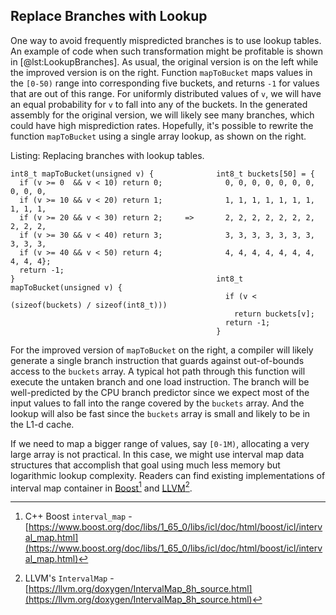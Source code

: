 

## Replace Branches with Lookup

One way to avoid frequently mispredicted branches is to use lookup tables. An example of code when such transformation might be profitable is shown in [@lst:LookupBranches]. As usual, the original version is on the left while the improved version is on the right. Function `mapToBucket` maps values in the `[0-50)` range into corresponding five buckets, and returns `-1` for values that are out of this range. For uniformly distributed values of `v`, we will have an equal probability for `v` to fall into any of the buckets. In the generated assembly for the original version, we will likely see many branches, which could have high misprediction rates. Hopefully, it's possible to rewrite the function `mapToBucket` using a single array lookup, as shown on the right.

Listing: Replacing branches with lookup tables.

~~~~ {#lst:LookupBranches .cpp}
int8_t mapToBucket(unsigned v) {              int8_t buckets[50] = {
  if (v >= 0  && v < 10) return 0;              0, 0, 0, 0, 0, 0, 0, 0, 0, 0,
  if (v >= 10 && v < 20) return 1;              1, 1, 1, 1, 1, 1, 1, 1, 1, 1,
  if (v >= 20 && v < 30) return 2;     =>       2, 2, 2, 2, 2, 2, 2, 2, 2, 2,
  if (v >= 30 && v < 40) return 3;              3, 3, 3, 3, 3, 3, 3, 3, 3, 3,
  if (v >= 40 && v < 50) return 4;              4, 4, 4, 4, 4, 4, 4, 4, 4, 4};
  return -1;
}                                             int8_t mapToBucket(unsigned v) {
                                                if (v < (sizeof(buckets) / sizeof(int8_t)))
                                                  return buckets[v];
                                                return -1;
                                              }
~~~~~~~~~~~~~~~~~~~~~~~~~~~~~~~~~~~~~~~~~~~~~~~~~

For the improved version of `mapToBucket` on the right, a compiler will likely generate a single branch instruction that guards against out-of-bounds access to the `buckets` array. A typical hot path through this function will execute the untaken branch and one load instruction. The branch will be well-predicted by the CPU branch predictor since we expect most of the input values to fall into the range covered by the `buckets` array.
And the lookup will also be fast since the `buckets` array is small and likely to be in the L1-d cache.

If we need to map a bigger range of values, say `[0-1M)`, allocating a very large array is not practical. In this case, we might use interval map data structures that accomplish that goal using much less memory but logarithmic lookup complexity. Readers can find existing implementations of interval map container in [Boost](https://www.boost.org/doc/libs/1_65_0/libs/icl/doc/html/boost/icl/interval_map.html)[^2] and [LLVM](https://llvm.org/doxygen/IntervalMap_8h_source.html)[^3].

[^2]: C++ Boost `interval_map` - [https://www.boost.org/doc/libs/1_65_0/libs/icl/doc/html/boost/icl/interval_map.html](https://www.boost.org/doc/libs/1_65_0/libs/icl/doc/html/boost/icl/interval_map.html)
[^3]: LLVM's `IntervalMap` - [https://llvm.org/doxygen/IntervalMap_8h_source.html](https://llvm.org/doxygen/IntervalMap_8h_source.html)
